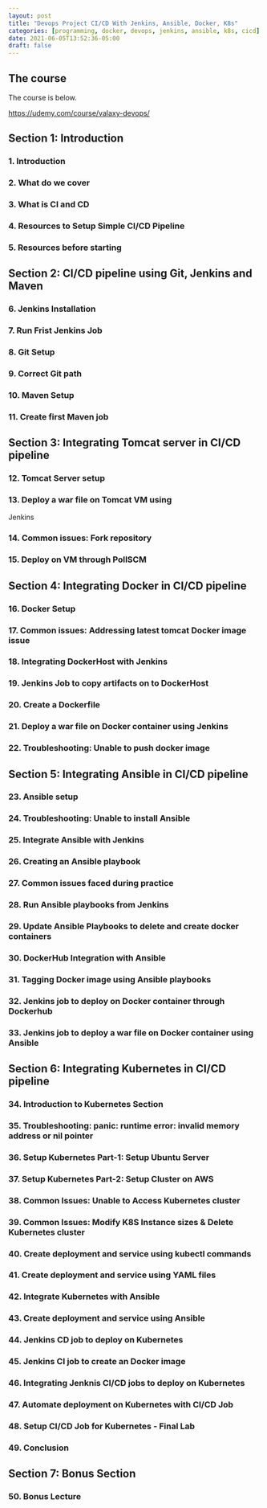```yaml
---
layout: post
title: "Devops Project CI/CD With Jenkins, Ansible, Docker, K8s"
categories: [programming, docker, devops, jenkins, ansible, k8s, cicd]
date: 2021-06-05T13:52:36-05:00
draft: false
---
```


## The course

The course is below.

<https://udemy.com/course/valaxy-devops/>

## Section 1: Introduction

### 1. Introduction

### 2. What do we cover

### 3. What is CI and CD

### 4. Resources to Setup Simple CI/CD Pipeline

### 5. Resources before starting

## Section 2: CI/CD pipeline using Git, Jenkins and Maven

### 6. Jenkins Installation

### 7. Run Frist Jenkins Job

### 8. Git Setup

### 9. Correct Git path

### 10. Maven Setup

### 11. Create first Maven job


## Section 3: Integrating Tomcat server in CI/CD pipeline

### 12. Tomcat Server setup

### 13. Deploy a war file on Tomcat VM using
Jenkins

### 14. Common issues: Fork repository

### 15. Deploy on VM through PollSCM

## Section 4: Integrating Docker in CI/CD pipeline

### 16. Docker Setup

### 17. Common issues: Addressing latest tomcat Docker image issue

### 18. Integrating DockerHost with Jenkins

### 19. Jenkins Job to copy artifacts on to DockerHost

### 20. Create a Dockerfile

### 21. Deploy a war file on Docker container using Jenkins

### 22. Troubleshooting: Unable to push docker image

## Section 5: Integrating Ansible in CI/CD pipeline

### 23. Ansible setup

### 24. Troubleshooting: Unable to install Ansible

### 25. Integrate Ansible with Jenkins

### 26. Creating an Ansible playbook

### 27. Common issues faced during practice

### 28. Run Ansible playbooks from Jenkins

### 29. Update Ansible Playbooks to delete and create docker containers

### 30. DockerHub Integration with Ansible

### 31. Tagging Docker image using Ansible playbooks

### 32. Jenkins job to deploy on Docker container through Dockerhub

### 33. Jenkins job to deploy a war file on Docker container using Ansible

## Section 6: Integrating Kubernetes in CI/CD pipeline

### 34. Introduction to Kubernetes Section

### 35. Troubleshooting: panic: runtime error: invalid memory address or nil pointer

### 36. Setup Kubernetes Part-1: Setup Ubuntu Server

### 37. Setup Kubernetes Part-2: Setup Cluster on AWS

### 38. Common Issues: Unable to Access Kubernetes cluster

### 39. Common Issues: Modify K8S Instance sizes & Delete Kubernetes cluster

### 40. Create deployment and service using kubectl commands

### 41. Create deployment and service using YAML files

### 42. Integrate Kubernetes with Ansible

### 43. Create deployment and service using Ansible

### 44. Jenkins CD job to deploy on Kubernetes

### 45. Jenkins CI job to create an Docker image

### 46. Integrating Jenknis CI/CD jobs to deploy on Kubernetes

### 47. Automate deployment on Kubernetes with CI/CD Job

### 48. Setup CI/CD Job for Kubernetes - Final Lab

### 49. Conclusion

## Section 7: Bonus Section

### 50. Bonus Lecture

